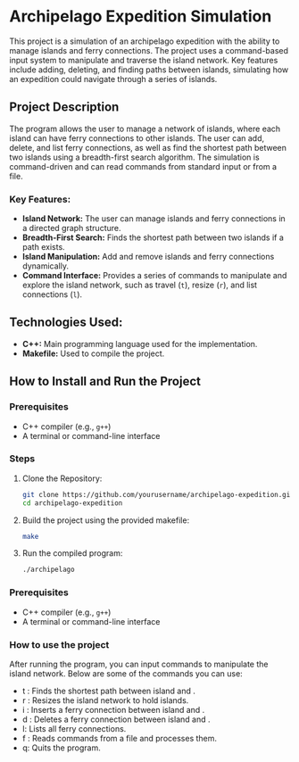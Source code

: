 # Archipelago Expedition Simulation

This project is a simulation of an archipelago expedition with the ability to manage islands and ferry connections. The project uses a command-based input system to manipulate and traverse the island network. Key features include adding, deleting, and finding paths between islands, simulating how an expedition could navigate through a series of islands.

## Project Description
The program allows the user to manage a network of islands, where each island can have ferry connections to other islands. The user can add, delete, and list ferry connections, as well as find the shortest path between two islands using a breadth-first search algorithm. The simulation is command-driven and can read commands from standard input or from a file.

### Key Features:
- **Island Network:** The user can manage islands and ferry connections in a directed graph structure.
- **Breadth-First Search:** Finds the shortest path between two islands if a path exists.
- **Island Manipulation:** Add and remove islands and ferry connections dynamically.
- **Command Interface:** Provides a series of commands to manipulate and explore the island network, such as travel (`t`), resize (`r`), and list connections (`l`).

## Technologies Used:
- **C++:** Main programming language used for the implementation.
- **Makefile:** Used to compile the project.

## How to Install and Run the Project

### Prerequisites
- C++ compiler (e.g., `g++`)
- A terminal or command-line interface

### Steps
1. Clone the Repository:
   ```bash
   git clone https://github.com/yourusername/archipelago-expedition.git
   cd archipelago-expedition

2. Build the project using the provided makefile:
    ```bash
    make

3. Run the compiled program:
    ```bash
    ./archipelago

### Prerequisites
- C++ compiler (e.g., `g++`)
- A terminal or command-line interface

### How to use the project
After running the program, you can input commands to manipulate the island network. Below are some of the commands you can use:

* t <int1> <int2>: Finds the shortest path between island <int1> and <int2>.
* r <int>: Resizes the island network to hold <int> islands.
* i <int1> <int2>: Inserts a ferry connection between island <int1> and <int2>.
* d <int1> <int2>: Deletes a ferry connection between island <int1> and <int2>.
* l: Lists all ferry connections.
* f <filename>: Reads commands from a file and processes them.
* q: Quits the program.

  

